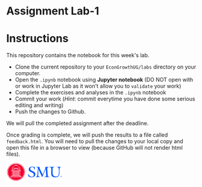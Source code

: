 # Assignment Lab-1
# Instructions 

This repository contains the notebook for this week's lab. 

* Clone the current repository to your `EconGrowthUG/labs` directory on your computer. 
* Open the `.ipynb` notebook using **Jupyter notebook** (DO NOT open with or work in Jupyter Lab as it won't allow you to `validate` your work)
* Complete the exercises and analyses in the `.ipynb` notebook
* Commit your work (*Hint*: commit everytime you have done some serious editing and writing)
* Push the changes to Github. 

We will pull the completed assignment after the deadline.

Once grading is complete, we will push the results to a file called `feedback.html`. You will need to pull the changes to your local copy and open this file in a browser to view (because GitHub will not render html files).

[<img src="https://github.com/measuring-culture/Expanding-Measurement-Culture-Facebook-JRSI/blob/main/pics/SMUlogowWordmarkRB.jpg?raw=true" width="150">](http://omerozak.com)

